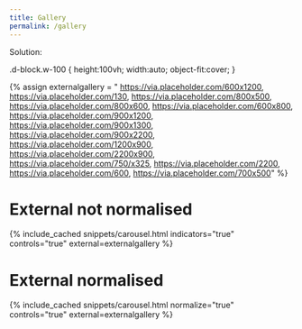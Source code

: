 ```yaml
---
title: Gallery
permalink: /gallery
---
```



Solution:

.d-block.w-100 { height:100vh; width:auto; object-fit:cover; }

<style>

.chulapa-carousel {
  height: 66vh;
  width: auto;
  object-fit:cover;
}

</style>

{% assign externalgallery = "
https://via.placeholder.com/600x1200,
https://via.placeholder.com/130,
https://via.placeholder.com/800x500,
https://via.placeholder.com/800x600,
https://via.placeholder.com/600x800,
https://via.placeholder.com/900x1200,
https://via.placeholder.com/900x1300,
https://via.placeholder.com/900x2200,
https://via.placeholder.com/1200x900,
https://via.placeholder.com/2200x900,
https://via.placeholder.com/750/x325,
https://via.placeholder.com/2200,
https://via.placeholder.com/600,
https://via.placeholder.com/700x500" %}

# External not normalised 

{% include_cached snippets/carousel.html indicators="true" controls="true" external=externalgallery %}

# External normalised

{% include_cached snippets/carousel.html normalize="true" controls="true" external=externalgallery %}


